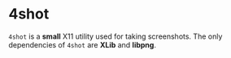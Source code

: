 # 4shot

`4shot` is a **small** X11 utility used for taking screenshots.
The only dependencies of `4shot` are **XLib** and **libpng**.
